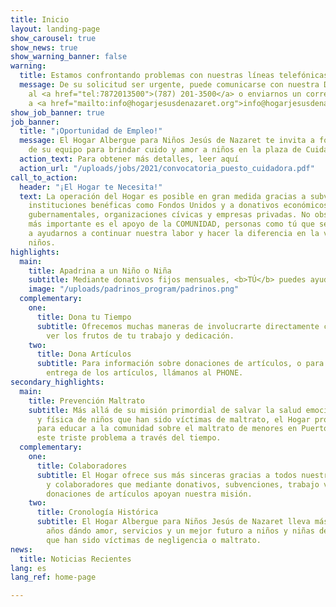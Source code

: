 ```yaml
---
title: Inicio
layout: landing-page
show_carousel: true
show_news: true
show_warning_banner: false
warning:
  title: Estamos confrontando problemas con nuestras líneas telefónicas
  message: De su solicitud ser urgente, puede comunicarse con nuestra Directora Ejecutive
    al <a href="tel:7872013500">(787) 201-3500</a> o enviarnos un correo electrónico
    a <a href="mailto:info@hogarjesusdenazaret.org">info@hogarjesusdenazaret.org</a>.
show_job_banner: true
job_banner:
  title: "¡Oportunidad de Empleo!"
  message: El Hogar Albergue para Niños Jesús de Nazaret te invita a formar parte
    de su equipo para brindar cuido y amor a niños en la plaza de Cuidador(a) de niños
  action_text: Para obtener más detalles, leer aquí
  action_url: "/uploads/jobs/2021/convocatoria_puesto_cuidadora.pdf"
call_to_action:
  header: "¡El Hogar te Necesita!"
  text: La operación del Hogar es posible en gran medida gracias a subvenciones de
    instituciones benéficas como Fondos Unidos y a donativos económicos de entidades
    gubernamentales, organizaciones cívicas y empresas privadas. No obstante, el apoyo
    más importante es el apoyo de la COMUNIDAD, personas como tú que se comprometen
    a ayudarnos a continuar nuestra labor y hacer la diferencia en la vida de nuestros
    niños.
highlights:
  main:
    title: Apadrina a un Niño o Niña
    subtitle: Mediante donativos fijos mensuales, <b>TÚ</b> puedes ayudarnos a sufragar los costos de  los servicios que damos a los niños durante su estadía en el Hogar.
    image: "/uploads/padrinos_program/padrinos.png"
  complementary:
    one:
      title: Dona tu Tiempo
      subtitle: Ofrecemos muchas maneras de involucrarte directamente con el Hogar  y
        ver los frutos de tu trabajo y dedicación.
    two:
      title: Dona Artículos
      subtitle: Para información sobre donaciones de artículos, o para coordinar la
        entrega de los artículos, llámanos al PHONE.
secondary_highlights:
  main:
    title: Prevención Maltrato
    subtitle: Más allá de su misión primordial de salvar la salud emocional, mental
      y física de niños que han sido víctimas de maltrato, el Hogar promueve iniciativas
      para educar a la comunidad sobre el maltrato de menores en Puerto Rico, y erradicar
      este triste problema a través del tiempo.
  complementary:
    one:
      title: Colaboradores
      subtitle: El Hogar ofrece sus más sinceras gracias a todos nuestros patrocinadores
        y colaboradores que mediante donativos, subvenciones, trabajo voluntario y
        donaciones de artículos apoyan nuestra misión.
    two:
      title: Cronología Histórica
      subtitle: El Hogar Albergue para Niños Jesús de Nazaret lleva más de dos décadas
        años dándo amor, servicios y un mejor futuro a niños y niñas de Puerto Rico
        que han sido víctimas de negligencia o maltrato.
news:
  title: Noticias Recientes
lang: es
lang_ref: home-page

---
```


